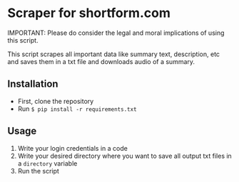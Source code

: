 # Scraper for shortform.com
IMPORTANT: Please do consider the legal and moral implications of using this script.

This script scrapes all important data like summary text, description, etc and saves them in a txt file and downloads audio of a summary.
## Installation
- First, clone the repository
- Run `$ pip install -r requirements.txt`
## Usage
1. Write your login credentials in a code
2. Write your desired directory where you want to save all output txt files in a `directory` variable
3. Run the script
